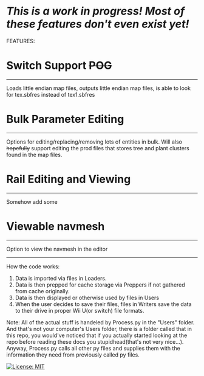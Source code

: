 


# *This is a work in progress! Most of these features don't even exist yet!*


FEATURES:
 
 # Switch Support ~~POG~~
-------------------------
 Loads little endian map files, outputs little endian map files, is able to look for tex.sbfres instead of tex1.sbfres

 # Bulk Parameter Editing
----------------------------
 Options for editing/replacing/removing lots of entities in bulk. Will also ~~hopefully~~ support editing the prod files that stores tree and plant clusters found in the map files.

 # Rail Editing and Viewing
-------------------------------
Somehow add some 

 # Viewable navmesh
----------------------------------
Option to view the navmesh in the editor





-------------------------
How the code works:

1. Data is imported via files in Loaders.  
2. Data is then prepped for cache storage via Preppers if not gathered from cache originally.  
3. Data is then displayed or otherwise used by files in Users
4. When the user decides to save their files, files in Writers save the data to their drive in proper Wii U(or switch) file formats.

Note: All of the actual stuff is handeled by Process.py in the "Users" folder. And that's not your computer's Users folder, there is a folder called that in this repo, you would've noticed that if you actually started looking at the repo before reading these docs you stupidhead(that's not very nice...). Anyway, Process.py calls all other py files and supplies them with the information they need from previously called py files.






[![License: MIT](https://img.shields.io/badge/License-MIT-yellow.svg)](https://opensource.org/licenses/MIT)















